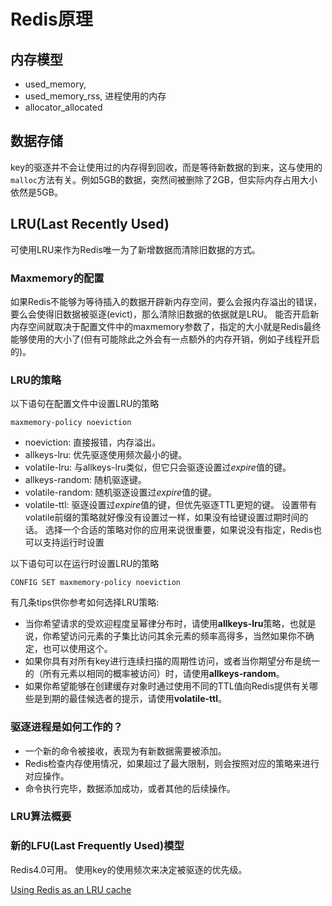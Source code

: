 # Redis原理

## 内存模型
- used_memory, 
- used_memory_rss, 进程使用的内存
- allocator_allocated

## 数据存储
key的驱逐并不会让使用过的内存得到回收，而是等待新数据的到来，这与使用的```malloc```方法有关。例如5GB的数据，突然间被删除了2GB，但实际内存占用大小依然是5GB。

## LRU(Last Recently Used)
可使用LRU来作为Redis唯一为了新增数据而清除旧数据的方式。
### Maxmemory的配置
如果Redis不能够为等待插入的数据开辟新内存空间，要么会报内存溢出的错误，要么会使得旧数据被驱逐(evict)，那么清除旧数据的依据就是LRU。
能否开启新内存空间就取决于配置文件中的maxmemory参数了，指定的大小就是Redis最终能够使用的大小了(但有可能除此之外会有一点额外的内存开销，例如子线程开启的)。
### LRU的策略
以下语句在配置文件中设置LRU的策略
```
maxmemory-policy noeviction
```

- noeviction: 直接报错，内存溢出。
- allkeys-lru: 优先驱逐使用频次最小的键。
- volatile-lru: 与allkeys-lru类似，但它只会驱逐设置过*expire*值的键。
- allkeys-random: 随机驱逐键。
- volatile-random: 随机驱逐设置过*expire*值的键。
- volatile-ttl: 驱逐设置过*expire*值的键，但优先驱逐TTL更短的键。
设置带有volatile前缀的策略就好像没有设置过一样，如果没有给键设置过期时间的话。
选择一个合适的策略对你的应用来说很重要，如果说没有指定，Redis也可以支持运行时设置

以下语句可以在运行时设置LRU的策略
```
CONFIG SET maxmemory-policy noeviction
```

有几条tips供你参考如何选择LRU策略:

- 当你希望请求的受欢迎程度呈幂律分布时，请使用**allkeys-lru**策略，也就是说，你希望访问元素的子集比访问其余元素的频率高得多，当然如果你不确定，也可以使用这个。
- 如果你具有对所有key进行连续扫描的周期性访问，或者当你期望分布是统一的（所有元素以相同的概率被访问）时，请使用**allkeys-random**。
- 如果你希望能够在创建缓存对象时通过使用不同的TTL值向Redis提供有关哪些是到期的最佳候选者的提示，请使用**volatile-ttl**。

### 驱逐进程是如何工作的？
- 一个新的命令被接收，表现为有新数据需要被添加。
- Redis检查内存使用情况，如果超过了最大限制，则会按照对应的策略来进行对应操作。
- 命令执行完毕，数据添加成功，或者其他的后续操作。

### LRU算法概要

### 新的LFU(Last Frequently Used)模型
Redis4.0可用。
使用key的使用频次来决定被驱逐的优先级。


[Using Redis as an LRU cache](https://redis.io/topics/lru-cache)